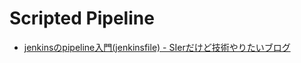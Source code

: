 # Scripted Pipeline

- [jenkinsのpipeline入門(jenkinsfile) - SIerだけど技術やりたいブログ](https://www.kimullaa.com/entry/2017/01/31/002055)
